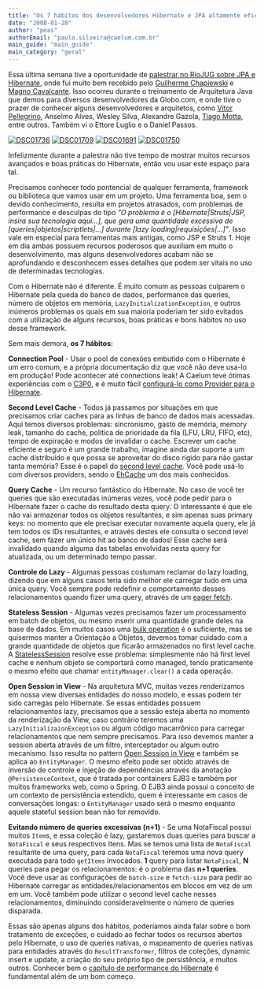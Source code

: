 ```yaml
---
title: "Os 7 hábitos dos desenvolvedores Hibernate e JPA altamente eficazes"
date: "2008-01-28"
author: "peas"
authorEmail: "paulo.silveira@caelum.com.br"
main_guide: "main_guide"
main_category: "geral"
---
```


Essa última semana tive a oportunidade de [palestrar no RioJUG sobre JPA e Hibernate](http://www.riojug.org/), onde fui muito bem recebido pelo [Guilherme Chapiewski](http://gc.blog.br/) e [Magno Cavalcante](http://webtier.blogspot.com/). Isso ocorreu durante o treinamento de Arquitetura Java que demos para diversos desenvolvedores da Globo.com, e onde tive o prazer de conhecer alguns desenvolvedores e arquitetos, como [Vitor Pellegrino](http://vp.blog.br/), Anselmo Alves, Wesley Silva, Alexandre Gazola, [Tiago Motta](http://programandosemcafeina.blogspot.com/), entre outros. Também vi o Ettore Luglio e o Daniel Passos.

[![DSC01736](http://farm3.static.flickr.com/2056/2221130320_7aaeaf522f_m.jpg)](http://www.flickr.com/photos/silveira/2221130320/ "DSC01736 by Paulo Silveira, on Flickr") [![DSC01709](http://farm3.static.flickr.com/2082/2221128832_086cb7d832_m.jpg)](http://www.flickr.com/photos/silveira/2221128832/ "DSC01709 by Paulo Silveira, on Flickr") [![DSC01691](http://farm3.static.flickr.com/2037/2221128066_083d78e208_m.jpg)](http://www.flickr.com/photos/silveira/2221128066/ "DSC01691 by Paulo Silveira, on Flickr") [![DSC01750](http://farm3.static.flickr.com/2039/2221127324_600dbcd1e8_m.jpg)](http://www.flickr.com/photos/silveira/2221127324/ "DSC01750 by Paulo Silveira, on Flickr")

Infelizmente durante a palestra não tive tempo de mostrar muitos recursos avançados e boas práticas do Hibernate, então vou usar este espaço para tal.

Precisamos conhecer todo pontencial de qualquer ferramenta, framework ou biblioteca que vamos usar em um projeto. Uma ferramenta boa, sem o devido conhecimento, resulta em projetos atrasados, com problemas de performance e desculpas do tipo _"O problema é o \[Hibernate|Struts|JSP, insira sua tecnologia aqui...\], que gera uma quantidade excessiva de \[queries|objetos|scriptlets|...\] durante \[lazy loading|requisições|...\]"_. Isso vale em especial para ferramentas mais antigas, como JSP e Struts 1. Hoje em dia ambas possuem recursos poderosos que auxiliam em muito o desenvolvimento, mas alguns desenvolvedores acabam não se aprofundando e desconhecem esses detalhes que podem ser vitais no uso de determinadas tecnologias.

Com o Hibernate não é diferente. É muito comum as pessoas culparem o Hibernate pela queda do banco de dados, performance das queries, número de objetos em memória, `LazyInitializationException`, e outros inúmeros problemas os quais em sua maioria poderiam ter sido evitados com a utilização de alguns recursos, boas práticas e bons hábitos no uso desse framework.

Sem mais demora, **os 7 hábitos:**

**Connection Pool** - Usar o pool de conexões embutido com o Hibernate é um erro comum, e a própria documentação diz que você não deve usa-lo em produção! Pode acontecer até connections leak! A Caelum teve ótimas experiências com o [C3P0](http://www.mchange.com/projects/c3p0/index.html), e é muito fácil [configurá-lo como Provider para o Hibernate](http://www.hibernate.org/214.html).

**Second Level Cache** - Todos já passamos por situações em que precisamos criar caches para as linhas de banco de dados mais acessadas. Aqui temos diversos problemas: sincronismo, gasto de memória, memory leak, tamanho do cache, política de prioridade da fila (LFU, LRU, FIFO, etc), tempo de expiração e modos de invalidar o cache. Escrever um cache eficiente e seguro é um grande trabalho, imagine ainda dar suporte a um cache distribuído e que possa se aproveitar do disco rígido para não gastar tanta memória? Esse é o papel do [second level cache](http://docs.jboss.org/hibernate/core/3.3/reference/en/html/performance.html). Você pode usá-lo com diversos providers, sendo o [EhCache](http://ehcache.sourceforge.net/) um dos mais conhecidos.

**Query Cache** - Um recurso fantástico do Hibernate. No caso de você ter queries que são executadas inúmeras vezes, você pode pedir para o Hibernate fazer o cache do resultado desta query. O interessante é que ele não vai armazenar todos os objetos resultantes, e sim apenas suas primary keys: no momento que ele precisar executar novamente aquela query, ele já tem todos os IDs resultantes, e através destes ele consulta o second level cache, sem fazer um único hit ao banco de dados! Esse cache será invalidado quando alguma das tabelas envolvidas nesta query for atualizada, ou um determinado tempo passar.

**Controle do Lazy** - Algumas pessoas costumam reclamar do lazy loading, dizendo que em alguns casos teria sido melhor ele carregar tudo em uma única query. Você sempre pode redefinir o comportamento desses relacionamentos quando fizer uma query, através de um [eager fetch](http://saloon.javaranch.com/cgi-bin/ubb/ultimatebb.cgi?ubb=get_topic&f=78&t=002559).

**Stateless Session** - Algumas vezes precisamos fazer um processamento em batch de objetos, ou mesmo inserir uma quantidade grande deles na base de dados. Em muitos casos uma [bulk operation](http://docs.jboss.org/hibernate/core/3.3/reference/en/html/batch.html) é o suficiente, mas se quisermos manter a Orientação a Objetos, devemos tomar cuidado com a grande quantidade de objetos que ficarão armazenados no first level cache. A [StatelessSession](http://docs.jboss.org/hibernate/core/3.3/reference/en/html/batch.html#batch-statelesssession) resolve esse problema: simplesmente não há first level cache e nenhum objeto se comportará como managed, tendo praticamente o mesmo efeito que chamar `entityManager.clear()` a cada operação.

**Open Session in View** - Na arquitetura MVC, muitas vezes renderizamos em nossa view diversas entidades do nosso modelo, e essas podem ter sido carregas pelo Hibernate. Se essas entidades possuem relacionamentos lazy, precisamos que a sessão esteja aberta no momento da renderização da View, caso contrário teremos uma `LazyInitializaionException` ou algum código macarrônico para carregar relacionamentos que nem sempre precisamos. Para isso devemos manter a session aberta através de um filtro, interceptador ou algum outro mecanismo. Isso resulta no pattern [Open Session in View](http://community.jboss.org/wiki/OpenSessioninView) e também se aplica ao `EntityManager`. O mesmo efeito pode ser obtido através de inversão de controle e injeção de dependências através da anotação `@PersistenceContext`, que é tratada por containers EJB3 e também por muitos frameworks web, como o Spring. O EJB3 ainda possui o conceito de um contexto de persistência extendido, quem é interessante em casos de conversações longas: o `EntityManager` usado será o mesmo enquanto aquele stateful session bean não for removido.

**Evitando número de queries excessivas (n+1)** - Se uma NotaFiscal possui muitos `Item`s, e essa coleção é lazy, gastaremos duas queries para buscar a `NotaFiscal` e seus respectivos Itens. Mas se temos uma lista de `NotaFiscal` resultante de uma query, para cada `NotaFiscal` teremos uma nova query executada para todo `getItems` invocados. **1** query para listar `NotaFiscal`, **N** queries para pegar os relacionamentos: é o problema das **n+1 queries**. Você deve usar as configurações de `batch-size` e `fetch-size` para pedir ao Hibernate carregar as entidades/relacionamentos em blocos em vez de um em um. Você também pode utilizar o second level cache nesses relacionamentos, diminuindo consideravelmente o número de queries disparada.

Essas são apenas alguns dos hábitos, poderíamos ainda falar sobre o bom tratamento de exceções, o cuidado ao fechar todos os recursos abertos pelo Hibernate, o uso de queries nativas, o mapeamento de queries nativas para entidades através do `ResultTransformer`, filtros de coleções, dynamic insert e update, a criação do seu próprio tipo de persistência, e muitos outros. Conhecer bem o [capítulo de performance do Hibernate](http://docs.jboss.org/hibernate/core/3.3/reference/en/html/performance.html) é fundamental além de um bom começo.

